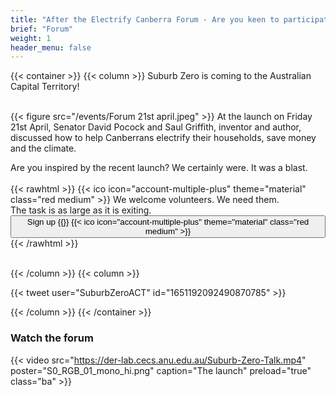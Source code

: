 ```yaml
---
title: "After the Electrify Canberra Forum - Are you keen to participate?"
brief: "Forum"
weight: 1
header_menu: false
--- 
```



 {{< container >}}
{{< column >}}
Suburb Zero is coming to the Australian Capital Territory! <br><br>

{{< figure src="/events/Forum 21st april.jpeg"   >}}
 At the launch on Friday 21st April, Senator David Pocock and Saul Griffith, inventor and author,  discussed how to help Canberrans electrify their households, save money and the climate.

 Are you inspired by the recent launch? We certainly were. It was a blast.  <br><br>
{{< rawhtml >}} 
 {{< ico icon="account-multiple-plus" theme="material" class="red medium" >}}
We welcome volunteers. We need them. <br>The task is as large as it is exiting.  <a href="https://www.surveymonkey.com/r/SZVolunteer"><button  >
   Sign up {{<ico notebook>}} {{< ico icon="account-multiple-plus" theme="material" class="red medium" >}}</button></a> 
 {{< /rawhtml >}}<br><br>


  

  
{{< /column >}}
{{< column >}}

   {{< tweet user="SuburbZeroACT" id="1651192092490870785" >}}
 
{{< /column >}}
{{< /container >}}

 
 ### Watch the forum
   
 {{< video src="https://der-lab.cecs.anu.edu.au/Suburb-Zero-Talk.mp4"   poster="S0_RGB_01_mono_hi.png"  caption="The  launch" preload="true" class="ba" >}}   
 